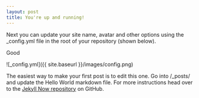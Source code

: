 ```yaml
---
layout: post
title: You're up and running!
---
```


Next you can update your site name, avatar and other options using the _config.yml file in the root of your repository (shown below).

Good

![_config.yml]({{ site.baseurl }}/images/config.png)

<!-- more -->

The easiest way to make your first post is to edit this one. Go into /_posts/ and update the Hello World markdown file. For more instructions head over to the [Jekyll Now repository](https://github.com/barryclark/jekyll-now) on GitHub.
